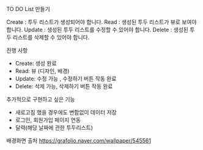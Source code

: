 TO DO List 만들기 

Create : 투두 리스트가 생성되어야 합니다.
Read : 생성된 투두 리스트가 뷰로 보여야 합니다.
Update : 생성된 투두 리스트를 수정할 수 있어야 합니다.
Delete : 생성된 투두 리스트를 삭제할 수 있어야 합니다.


진행 사항 
- Create: 생성 완료 
- Read: 뷰 (디자인, 배경)
- Update: 수정 가능 , 수정하기 버튼 작동 완료 
- Delete: 삭제 가능, 삭제하기 버튼 작동 완료 

추가적으로 구현하고 싶은 기능 
- 새로고침 했을 경우에도 변함없이 데이터 저장
- 로그인, 회원가입 페이지 연동
- 달력(해당 날짜에 관한 투두리스트)


배경화면 출처 
https://grafolio.naver.com/wallpaper/545561
